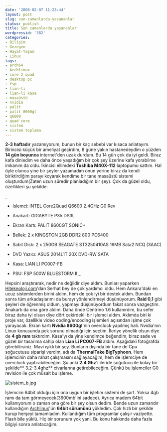 ```yaml
---
date: '2008-02-07 11:23:44'
layout: post
slug: son-zamanlarda-yasananlar
status: publish
title: Son zamanlarda yaşananlar
wordpressid: '382'
categories:
- Bilişim
- Gezegen
- Hayat-Yaşam
- Linux
tags:
- arch64
- Archlinux
- core 2 quad
- desktop pc
- fsp
- lian-li
- lian-li kasa
- masaüstü
- nvidia
- palit
- palit 8600gt
- q6600
- quad core
- sistem
- sistem toplama
---
```


**2-3 haftadır** yazamıyorum, bunun bir kaç sebebi var kısaca anlatayım. Birincisi küçük bir ameliyat geçirdim, 8 güne yakın hastanedeydim o yüzden **14 gün boyunca** internet'den uzak durdum. Bu 14 gün çok da iyi geldi. Biraz kafa dinledim ve daha önce yaşadığım bir çok şey üzerine kafa yorabilme imkanım da oldu. İkincisi ellimdeki **Toshiba M40X-112** laptopumu sattım. Hal öyle olunca yine bir şeyler yazamadım onun yerine biraz da kendi biriktirdiğim parayı koyarak kendime bir tane masaüstü sistemi oluşturdum(Zaten uzun süredir planladığım bir şey). Çok da güzel oldu, özellikleri şu şekilde:



_	
  * Islemci: INTEL Core2Quad Q6600 2.4GHz G0 Rev


	
  * Anakart: GIGABYTE P35 DS3L


	
  * Ekran Kartı: PALIT 8600GT SONIC+


	
  * Bellek: 2 x KINGSTON 2GB DDR2 800 PC6400


	
  * Sabit Disk: 2 x 250GB SEAGATE ST3250410AS 16MB Sata2 NCQ (3AAC)


	
  * DVD Yazıcı: ASUS 2014L1T 20X DVD-RW SATA


	
  * Kasa: LIAN LI PC007-FB


	
  * PSU: FSP 500W BLUESTORM II 
_





Hepsini araştırarak, nedir ne değildir diye aldım. Bunları yaparken [Hiteknoloji.com](http://www.hiteknoloji.com)'dan Serhat bey de çok yardımcı oldu. Hem Ankara'daki en ucuz sistemlerden birini aldım, hem de çok iyi bir destek aldım. Bundan sonra tüm arkadaşlarımı da burayı yönlendirmeyi düşünüyorum. **Raid 0,1** gibi şeyleri de öğrenmiş oldum, yapmayı düşünüyordum fakat sonra vazgeçtim. Anakartı da ona göre aldım. Daha önce Centrino 1.6 kullanırdım, bu sefer biraz daha iyi olsun diye dört çekirdekli bir işlemci aldım. Aklımda biri ki proje var, özellikle video coding/encoding işlemleri açısından işime çok yarayacak. Ekran kartı **Nvidia 8600g**t'nin overclock yapılmış hali. Nvidia'nın Linux konusunda pek sorunu olmadığı için seçtim. İleriye yönelik olsun diye de **4 gb ram** taktırdım. Kasa'yı da yine kendimce beğendim, biraz sade ve güzel bir tasarıma sahip olan **Lian Li PC007-FB** aldım. Aşağıdaki fotoğrafda görebilirsiniz. Mavi ışıklı bir şey. Bunların dışında bir tane de Cpu soğucutusu siparişi verdim, adı da **ThermalTake BigTyphoon**. Hem işlemcinin daha rahat çalışmasını sağlayacağım, hem de işlemciye de overclock yaptırabileceğim. Şu anki **2.4 Ghz**'i ileride soğutucu ile kolay bir şekilde** 3.2-3.4ghz** civarlarına getirebileceğim. Çünkü bu işlemciler G0 revision ile çok müsait bu işleme.


![sistem_b.jpg](http://blog.arsln.org/image/sistem_b2.jpg)

İşlemcim 64bit olduğu için ona uygun bir işletim sistemi de şart. Yoksa 4gb ramı da tam görmeyecek(3600mb'ini sadece). Ayrıca madem 64bit kullanıyorum o zaman ona göre bir şey olsun dedim. Bende uzun zamandır kullandığım [Archlinux](http://www.archlinux.org/)'ün **64bit sürümünü** yükledim. Çok hızlı bir şekilde kurup herşeyi tamamladım. Kullandığım tüm programlar çalışır vaziyette. Flash bile yüklü. Hiç bir sorunum yok yani. Bu konu hakkında daha fazla bilgiyi sonra anlatacağım. 
